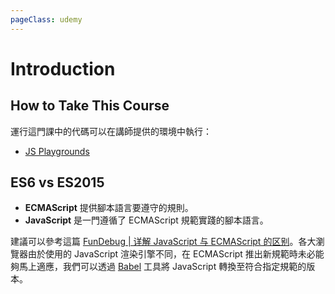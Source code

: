 ```yaml
---
pageClass: udemy
---
```


# Introduction

## How to Take This Course

運行這門課中的代碼可以在講師提供的環境中執行：

- [JS Playgrounds](https://stephengrider.github.io/JSPlaygrounds/)

## ES6 vs ES2015

- **ECMAScript** 提供腳本語言要遵守的規則。
- **JavaScript** 是一門遵循了 ECMAScript 規範實踐的腳本語言。

建議可以參考這篇 [FunDebug | 详解 JavaScript 与 ECMAScript 的区别](https://blog.fundebug.com/2017/11/22/details-about-javascript-and-ecmascript/)。各大瀏覽器由於使用的 JavaScript 渲染引擎不同，在 ECMAScript 推出新規範時未必能夠馬上適應，我們可以透過 [Babel](https://babeljs.io/) 工具將 JavaScript 轉換至符合指定規範的版本。